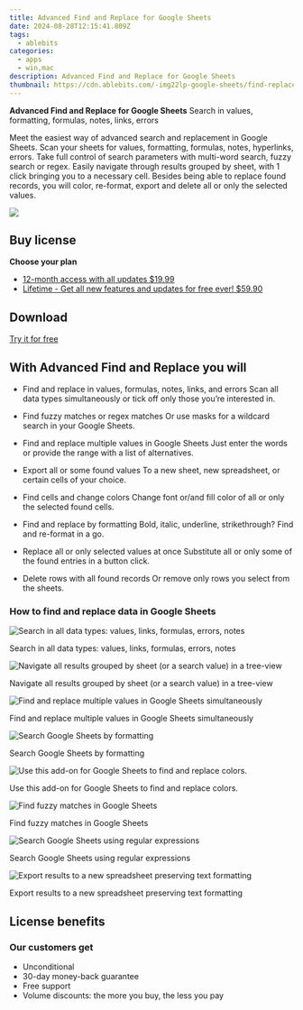 ```yaml
---
title: Advanced Find and Replace for Google Sheets
date: 2024-08-28T12:15:41.809Z
tags: 
  - ablebits
categories: 
  - apps
  - win,mac
description: Advanced Find and Replace for Google Sheets
thumbnail: https://cdn.ablebits.com/-img22lp-google-sheets/find-replace/look-in.webp
---
```


**Advanced Find and Replace for Google Sheets**
Search in values, formatting, formulas, notes, links, errors

Meet the easiest way of advanced search and replacement in Google Sheets. Scan your sheets for values, formatting, formulas, notes, hyperlinks, errors. Take full control of search parameters with multi-word search, fuzzy search or regex. Easily navigate through results grouped by sheet, with 1 click bringing you to a necessary cell. Besides being able to replace found records, you will color, re-format, export and delete all or only the selected values.

![](https://cdn.ablebits.com/-img22lp-google-sheets/find-replace/header-cover.webp)

## Buy license

**Choose your plan**

- [12-month access with all updates $19.99](https://secure.2checkout.com/order/checkout.php?PRODS=4721360&QTY=1&AFFILIATE=108875&CART=1&CARD=2&DESIGN_TYPE=2&SHORT_FORM=1&COUPON=TrSbExpr-MjAdns-01&CLEAN_CART=ALL&SRC=website)
- [Lifetime - Get all new features and updates for free ever! $59.90](https://secure.2checkout.com/order/checkout.php?PRODS=4729642&QTY=1&AFFILIATE=108875&CART=1&CARD=2&DESIGN_TYPE=2&SHORT_FORM=1&CLEAN_CART=ALL&SRC=website)

## Download

[Try it for free](https://workspace.google.com/marketplace/app/advanced_find_and_replace/460077608560)

## With Advanced Find and Replace you will

-   Find and replace in values, formulas, notes, links, and errors Scan all data types simultaneously or tick off only those you’re interested in.
-   Find fuzzy matches or regex matches Or use masks for a wildcard search in your Google Sheets.
-   Find and replace multiple values in Google Sheets Just enter the words or provide the range with a list of alternatives.
-   Export all or some found values To a new sheet, new spreadsheet, or certain cells of your choice.

-   Find cells and change colors Change font or/and fill color of all or only the selected found cells.
-   Find and replace by formatting Bold, italic, underline, strikethrough? Find and re-format in a go.
-   Replace all or only selected values at once Substitute all or only some of the found entries in a button click.
-   Delete rows with all found records Or remove only rows you select from the sheets.

### How to find and replace data in Google Sheets


 ![Search in all data types: values, links, formulas, errors, notes](https://cdn.ablebits.com/-img22lp-google-sheets/find-replace/look-in.png)

Search in all data types: values, links, formulas, errors, notes

 ![Navigate all results grouped by sheet (or a search value) in a tree-view](https://cdn.ablebits.com/-img22lp-google-sheets/find-replace/navigate-found-values.png)

Navigate all results grouped by sheet (or a search value) in a tree-view

 ![Find and replace multiple values in Google Sheets simultaneously](https://cdn.ablebits.com/-img22lp-google-sheets/find-replace/find-replace-multiple-values.png)

Find and replace multiple values in Google Sheets simultaneously

 ![Search Google Sheets by formatting](https://cdn.ablebits.com/-img22lp-google-sheets/find-replace/find-colored-cells.png)

Search Google Sheets by formatting

 ![Use this add-on for Google Sheets to find and replace colors.](https://cdn.ablebits.com/-img22lp-google-sheets/find-replace/replace-color.png)

Use this add-on for Google Sheets to find and replace colors.

 ![Find fuzzy matches in Google Sheets](https://cdn.ablebits.com/-img22lp-google-sheets/find-replace/fuzzy-search.png)

Find fuzzy matches in Google Sheets

 ![Search Google Sheets using regular expressions](https://cdn.ablebits.com/-img22lp-google-sheets/find-replace/regex-search.png)

Search Google Sheets using regular expressions

 ![Export results to a new spreadsheet preserving text formatting](https://cdn.ablebits.com/-img22lp-google-sheets/find-replace/export-results.png)

Export results to a new spreadsheet preserving text formatting

## License benefits

### Our customers get

- Unconditional
- 30-day money-back guarantee
- Free support
- Volume discounts: the more you buy, the less you pay 


<ins class="adsbygoogle"
      style="display:block"
      data-ad-client="ca-pub-7571918770474297"
      data-ad-slot="8358498916"
      data-ad-format="auto"
      data-full-width-responsive="true"></ins>